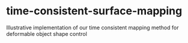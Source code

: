 # time-consistent-surface-mapping
Illustrative implementation of our time consistent mapping method for deformable object shape control
